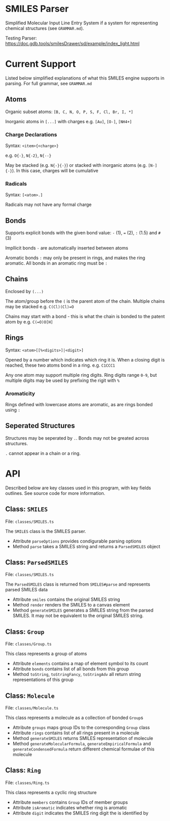 # SMILES Parser

Simplified Molecular Input Line Entry System if a system for representing chemical structures (see `GRAMMAR.md`).

Testing Parser: https://doc.gdb.tools/smilesDrawer/sd/example/index_light.html

# Current Support
Listed below simplified explanations of what this SMILES engine supports in parsing. For full grammar, see `GRAMMAR.md`

## Atoms
Organic subset atoms: `[B, C, N, O, P, S, F, Cl, Br, I, *]`

Inorganic atoms in `[...]` with charges e.g. `[Au]`, `[O-]`, `[NH4+]`

### Charge Declarations
Syntax: `<item>{<charge>}`

e.g. `O{-}`, `N{-2}`, `N{--}`

May be stacked (e.g. `N{-}{-}`) or stacked with inorganic atoms (e.g. `[N-]{-}`). In this case, charges will be cumulative

### Radicals
Syntax: `[<atom>.]`

Radicals may not have any formal charge

## Bonds
Supports explicit bonds with the given bond value:
`-` (1), `=` (2), `:` (1.5) and `#` (3)

Impllicit bonds `-` are automatically inserted between atoms

Aromatic bonds `:` may only be present in rings, and makes the ring aromatic. All bonds in an aromatic ring must be `:`

## Chains
Enclosed by `(...)`

The atom/group before the `(` is the parent atom of the chain. Multiple chains may be stacked e.g. `C(Cl)(Cl)=O`

Chains may start with a bond - this is what the chain is bonded to the patent atom by e.g. `C(=O)O[H]`

## Rings
Syntax: `<atom>[[%<digits>]|<digit>]`

Opened by a number which indicates which ring it is. When a closing digit is reached, these two atoms bond in a ring. e.g. `C1CCC1`

Any one atom may support multiple ring digits. Ring digits range `0-9`, but multiple digits may be used by prefixing the rigit with `%`

### Aromaticity
Rings defined with lowercase atoms are aromatic, as are rings bonded using `:`

## Seperated Structures
Structures may be seperated by `.`. Bonds may not be greated across structures.

`.` cannot appear in a chain or a ring.

# API
Described below are key classes used in this program, with key fields outlines. See source code for more information.

## Class: `SMILES`
File: `classes/SMILES.ts`

The `SMILES` class is the SMILES parser.
- Attribute `parseOptions` provides condigurable parsing options
- Method `parse` takes a SMILES string and returns a `ParsedSMILES` object

## Class: `ParsedSMILES`
File: `classes/SMILES.ts`

The `ParsedSMILES` class is returned from `SMILES#parse` and represents parsed SMILES data
- Attribute `smiles` contains the original SMILES string
- Method `render` renders the SMILES to a canvas element
- Method `generateSMILES` generates a SMILES string from the parsed SMILES. It may not be equivalent to the original SMILES string.

## Class: `Group`
File: `classes/Group.ts`

This class represents a group of atoms
- Attribute `elements` contains a map of element symbol to its count
- Attribute `bonds` contains list of all bonds from this group
- Method `toString`, `toStringFancy`, `toStringAdv` all return string representations of this group

## Class: `Molecule`
File: `classes/Molecule.ts`

This class represents a molecule as a collection of bonded `Group`s
- Attribute `groups` maps group IDs to the corresponding `Group` class
- Attribute `rings` contains list of all rings present in a molecule
- Method `generateSMILES` returns SMILES representation of molecule
- Method `generateMolecularFormula`, `generateEmpiricalFormula` and `generateCondensedFormula` return different chemical formulae of this molecule

## Class: `Ring`
File: `classes/Ring.ts`

This class represents a cyclic ring structure
- Attribute `members` contains `Group` IDs of member groups
- Attribute `isAromatic` indicates whether ring is aromatic
- Attribute `digit` indicates the SMILES ring digit the is identified by
